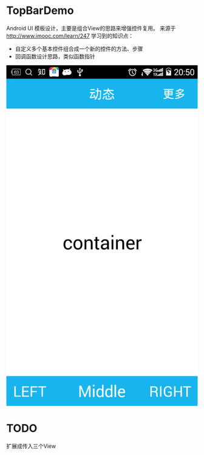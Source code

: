 # TopBarDemo
Android UI 模板设计，主要是组合View的思路来增强控件复用。
来源于 http://www.imooc.com/learn/247
学习到的知识点：
- 自定义多个基本控件组合成一个新的控件的方法、步骤
- 回调函数设计思路，类似函数指针

![](https://github.com/passionli/TopBarDemo/blob/master/device-2015-03-25-205018.png)

# TODO 
扩展成传入三个View

